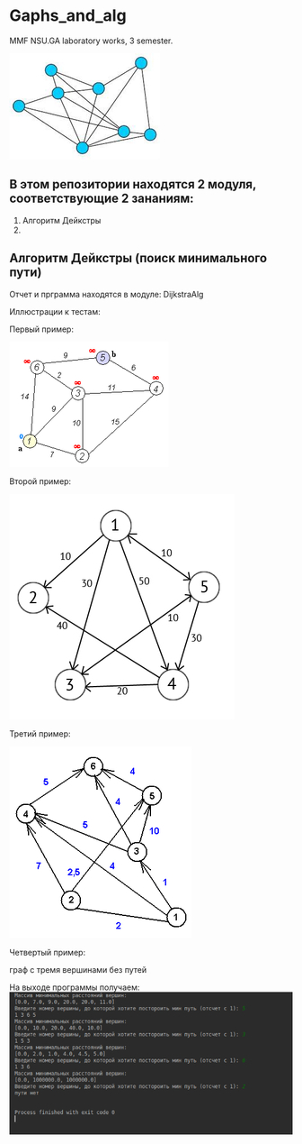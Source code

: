 # Gaphs_and_alg
MMF NSU.GA laboratory works, 3 semester.

![Image](https://github.com/TDaryaT/Gaphs_and_alg/blob/master/images/1_TkOgqDF2jMReslONdaB2xg.jpeg)
## В этом репозитории находятся 2 модуля, соответствующие 2 зананиям:
1. Алгоритм Дейкстры
2.

## Алгоритм Дейкстры (поиск минимального пути)

Отчет и прграмма находятся в модуле: DijkstraAlg

Иллюстрации к тестам:

Первый пример:

![ex1](https://github.com/TDaryaT/Gaphs_and_alg/blob/master/images/Dijkstra_Animation.gif)

Второй пример:

![ex2](https://github.com/TDaryaT/Gaphs_and_alg/blob/master/images/69349df50d9ca60c1fff348e9b0b40ad.jpg)

Третий пример:

![ex3](https://github.com/TDaryaT/Gaphs_and_alg/blob/master/images/image.PNG)

Четвертый пример:

граф с тремя вершинами без путей

На выходе программы получаем:
![output](https://github.com/TDaryaT/Gaphs_and_alg/blob/master/images/screen.PNG)